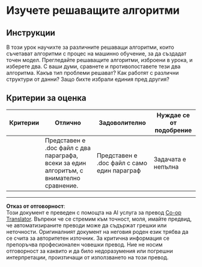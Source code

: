 <!--
CO_OP_TRANSLATOR_METADATA:
{
  "original_hash": "de6025f96841498b0577e9d1aee18d1f",
  "translation_date": "2025-09-05T00:45:25+00:00",
  "source_file": "4-Classification/2-Classifiers-1/assignment.md",
  "language_code": "bg"
}
-->
# Изучете решаващите алгоритми
## Инструкции

В този урок научихте за различните решаващи алгоритми, които съчетават алгоритми с процес на машинно обучение, за да създадат точен модел. Прегледайте решаващите алгоритми, изброени в урока, и изберете два. С ваши думи, сравнете и противопоставете тези два алгоритма. Какъв тип проблеми решават? Как работят с различни структури от данни? Защо бихте избрали единия пред другия? 
## Критерии за оценка

| Критерии | Отлично                                                                                       | Задоволително                                   | Нуждае се от подобрение      |
| -------- | --------------------------------------------------------------------------------------------- | ------------------------------------------------ | ---------------------------- |
|          | Представен е .doc файл с два параграфа, всеки за един алгоритъм, с внимателно сравнение.       | Представен е .doc файл с само един параграф      | Задачата е непълна           |

---

**Отказ от отговорност**:  
Този документ е преведен с помощта на AI услуга за превод [Co-op Translator](https://github.com/Azure/co-op-translator). Въпреки че се стремим към точност, моля, имайте предвид, че автоматизираните преводи може да съдържат грешки или неточности. Оригиналният документ на неговия роден език трябва да се счита за авторитетен източник. За критична информация се препоръчва професионален човешки превод. Ние не носим отговорност за каквито и да било недоразумения или погрешни интерпретации, произтичащи от използването на този превод.
